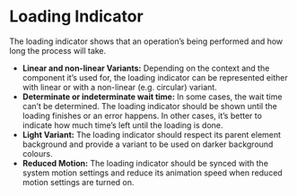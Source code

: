 # Loading Indicator

The loading indicator shows that an operation’s being performed and how long the process will take.

- **Linear and non-linear Variants:** Depending on the context and the component it’s used for, the loading indicator can be represented either with linear or with a non-linear (e.g. circular) variant.
- **Determinate or indeterminate wait time:** In some cases, the wait time can’t be determined. The loading indicator should be shown until the loading finishes or an error happens. In other cases, it’s better to indicate how much time’s left until the loading is done.
- **Light Variant:** The loading indicator should respect its parent element background and provide a variant to be used on darker background colours.
- **Reduced Motion:** The loading indicator should be synced with the system motion settings and reduce its animation speed when reduced motion settings are turned on.
